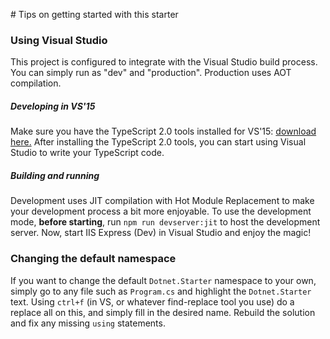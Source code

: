 ﻿﻿# Tips on getting started with this starter

### Using Visual Studio

This project is configured to integrate with the Visual Studio build process.
You can simply run as "dev" and "production". Production uses AOT compilation. 

##### Developing in VS'15

Make sure you have the TypeScript 2.0 tools installed for VS'15: [download here.](http://download.microsoft.com/download/6/D/8/6D8381B0-03C1-4BD2-AE65-30FF0A4C62DA/TS2.0.3-TS-release20-nightly-20160921.1/TypeScript_Dev14Full.exe)
After installing the TypeScript 2.0 tools, you can start using Visual Studio to write your TypeScript code.

##### Building and running

Development uses JIT compilation with Hot Module Replacement to make your development process a bit more enjoyable.
To use the development mode, **before starting**, run `npm run devserver:jit` to host the development server.
Now, start IIS Express (Dev) in Visual Studio and enjoy the magic!

### Changing the default namespace

If you want to change the default `Dotnet.Starter` namespace to your own, simply go to any file such as `Program.cs` and highlight the `Dotnet.Starter` text.
Using `ctrl+f` (in VS, or whatever find-replace tool you use) do a replace all on this, and simply fill in the desired name. Rebuild the solution and fix any missing `using` statements.